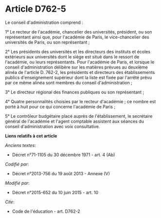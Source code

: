 # Article D762-5

Le conseil d'administration comprend : 

1° Le recteur de l'académie, chancelier des universités, président, ou son représentant ainsi que, pour l'académie de Paris,
le vice-chancelier des universités de Paris, ou son représentant ; 

2° Les présidents des universités et les directeurs des instituts et écoles extérieurs aux universités dont le siège est
situé dans le ressort de l'académie, ou leurs représentants. Pour l'académie de Paris, et lorsque le conseil d'administration
délibère sur les matières prévues au deuxième alinéa de l'article D. 762-2, les présidents et directeurs des établissements
publics d'enseignement supérieur dont la liste est fixée par l'arrêté prévu par ce même alinéa sont membres du conseil
d'administration ; 

3° Le directeur régional des finances publiques ou son représentant ; 

4° Quatre personnalités choisies par le recteur d'académie  ; ce nombre est porté à huit pour ce qui concerne l'académie de
Paris ; 

5° Le contrôleur budgétaire placé auprès de l'établissement, le secrétaire général de l'académie et l'agent comptable
assistent aux séances du conseil d'administration avec voix consultative.

**Liens relatifs à cet article**

_Anciens textes_:

  - Décret n°71-1105 du 30 décembre 1971 - art. 4 (Ab)

_Codifié par_:

  - Décret n°2013-756 du 19 août 2013 -  Annexe (V)

_Modifié par_:

  - Décret n°2015-652 du 10 juin 2015 - art. 10

_Cite_:

  - Code de l'éducation - art. D762-2
